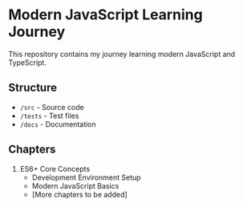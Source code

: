 # Modern JavaScript Learning Journey

This repository contains my journey learning modern JavaScript and TypeScript.

## Structure
- `/src` - Source code
- `/tests` - Test files
- `/docs` - Documentation

## Chapters
1. ES6+ Core Concepts
   - Development Environment Setup
   - Modern JavaScript Basics
   - [More chapters to be added]